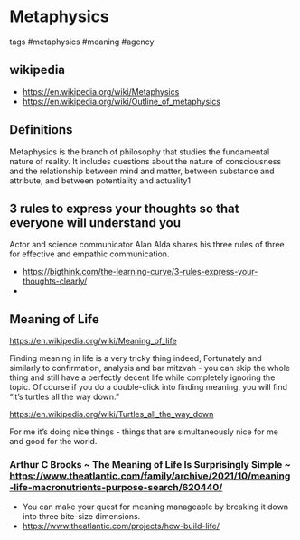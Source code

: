 # Metaphysics

tags #metaphysics #meaning #agency

## wikipedia

* https://en.wikipedia.org/wiki/Metaphysics
* https://en.wikipedia.org/wiki/Outline_of_metaphysics


## Definitions

Metaphysics is the branch of philosophy that studies the fundamental nature of reality. It includes questions about the nature of consciousness and the relationship between mind and matter, between substance and attribute, and between potentiality and actuality1


## 3 rules to express your thoughts so that everyone will understand you
Actor and science communicator Alan Alda shares his three rules of three for effective and empathic communication.

* https://bigthink.com/the-learning-curve/3-rules-express-your-thoughts-clearly/
*

## Meaning of Life

https://en.wikipedia.org/wiki/Meaning_of_life

Finding meaning in life is a very tricky thing indeed, Fortunately and similarly to confirmation, analysis and bar mitzvah - you can skip the whole thing and still have a perfectly decent life while completely ignoring the topic. Of course if you do a double-click into finding meaning, you will find “it’s turtles all the way down.”

https://en.wikipedia.org/wiki/Turtles_all_the_way_down

For me it’s doing nice things - things that are simultaneously nice for me and good for the world.


### Arthur C Brooks ~ The Meaning of Life Is Surprisingly Simple ~ https://www.theatlantic.com/family/archive/2021/10/meaning-life-macronutrients-purpose-search/620440/

* You can make your quest for meaning manageable by breaking it down into three bite-size dimensions.
* https://www.theatlantic.com/projects/how-build-life/


